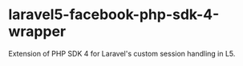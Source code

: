 laravel5-facebook-php-sdk-4-wrapper
===================================

Extension of PHP SDK 4 for Laravel's custom session handling in L5.

